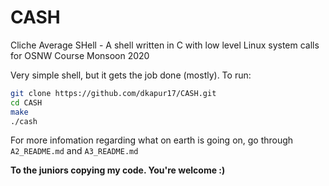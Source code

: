 # CASH
Cliche Average SHell - A shell written in C with low level Linux system calls for OSNW Course Monsoon 2020

Very simple shell, but it gets the job done (mostly). To run:

```bash
git clone https://github.com/dkapur17/CASH.git
cd CASH
make
./cash
```
For more infomation regarding what on earth is going on, go through `A2_README.md` and `A3_README.md`

**To the juniors copying my code. You're welcome :)**
